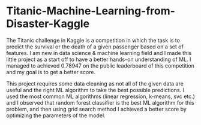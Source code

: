 # Titanic-Machine-Learning-from-Disaster-Kaggle
The Titanic challenge in Kaggle is a competition in which the task is to predict the survival or the death of a given passenger based on a set of features. I am new in data science & machine learning field and I made this little project as a start off to have a better hands-on understanding of ML. I managed to achieved 0.78947 on the public leaderboard of this competition and my goal is to get a better score.

  This project requires some data cleaning as not all of the given data are useful and the right ML algorithm to take the best possible predictions. I used the most common ML algorithms (linear regression, k-means, svc etc.) and  I observed that random forest classifier is the best ML algorithm for this problem, and then using grid search method I achieved a better score by optimizing the parameters of the model.

